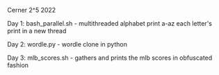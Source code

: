 Cerner 2^5 2022

Day 1: bash_parallel.sh - multithreaded alphabet print a-az each letter's print in a new thread 

Day 2: wordle.py - wordle clone in python  

Day 3: mlb_scores.sh - gathers and prints the mlb scores in obfuscated fashion
